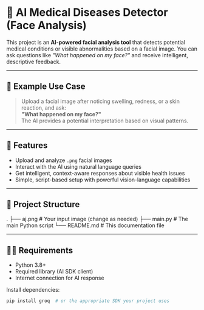 # 🧠 AI Medical Diseases Detector (Face Analysis)

This project is an **AI-powered facial analysis tool** that detects potential medical conditions or visible abnormalities based on a facial image. You can ask questions like _"What happened on my face?"_ and receive intelligent, descriptive feedback.

---

## 📸 Example Use Case

> Upload a facial image after noticing swelling, redness, or a skin reaction, and ask:  
> **"What happened on my face?"**  
> The AI provides a potential interpretation based on visual patterns.

---

## 🚀 Features

- Upload and analyze `.png` facial images
- Interact with the AI using natural language queries
- Get intelligent, context-aware responses about visible health issues
- Simple, script-based setup with powerful vision-language capabilities

---

## 📁 Project Structure


.
├── aj.png                  # Your input image (change as needed)
├── main.py                 # The main Python script
└── README.md               # This documentation file

---

## 🧑‍💻 Requirements

- Python 3.8+
- Required library (AI SDK client)
- Internet connection for AI response

Install dependencies:

```bash
pip install groq  # or the appropriate SDK your project uses
